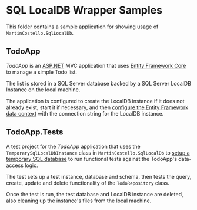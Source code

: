 # SQL LocalDB Wrapper Samples

This folder contains a sample application for showing usage of `MartinCostello.SqlLocalDb`.

## TodoApp

_TodoApp_ is an [ASP.NET](https://docs.microsoft.com/en-us/aspnet/core/ "Introduction to ASP.NET") MVC application that uses [Entity Framework Core](https://docs.microsoft.com/en-us/ef/core/ "Entity Framework Core") to manage a simple Todo list.

The list is stored in a SQL Server database backed by a SQL Server LocalDB Instance on the local machine.

The application is configured to create the LocalDB instance if it does not already exist, start it if necessary, and then [configure the Entity Framework data context](https://github.com/martincostello/sqllocaldb/blob/ef6c1e2918ce084274cbc1e7d173371a7fbaebd3/samples/TodoApp/Startup.cs#L62-L85 "View Startup.cs") with the connection string for the LocalDB instance.

## TodoApp.Tests

A test project for the _TodoApp_ application that uses the `TemporarySqlLocalDbInstance` class in `MartinCostello.SqlLocalDb` to [setup a temporary SQL database](https://github.com/martincostello/sqllocaldb/blob/a6c901eec68c05c78ad26eef7c41bc2fc37e564f/samples/TodoApp.Tests/TodoRepositoryTests.cs#L36 "View TodoRepositoryTests.cs") to run functional tests against the TodoApp's data-access logic.

The test sets up a test instance, database and schema, then tests the query, create, update and delete functionality of the `TodoRepository` class.

Once the test is run, the test database and LocalDB instance are deleted, also cleaning up the instance's files from the local machine.
